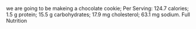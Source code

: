 we are going to be makeing a chocolate cookie;
Per Serving:
124.7 calories; 1.5 g protein; 15.5 g carbohydrates; 17.9 mg cholesterol; 63.1 mg sodium. Full Nutrition